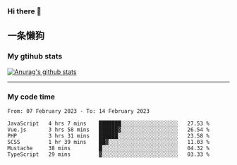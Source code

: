 ### Hi there 👋

## 一条懒狗
<!--
**kiss-me-quickly/kiss-me-quickly** is a ✨ _special_ ✨ repository because its `README.md` (this file) appears on your GitHub profile.

Here are some ideas to get you started:

- 🔭 I’m currently working on ...
- 🌱 I’m currently learning ...
- 👯 I’m looking to collaborate on ...
- 🤔 I’m looking for help with ...
- 💬 Ask me about ...
- 📫 How to reach me: ...
- 😄 Pronouns: ...
- ⚡ Fun fact: ...
-->


### My gtihub stats

[![Anurag's github stats](https://github-readme-stats.vercel.app/api?username=kiss-me-quickly)](https://github.com/anuraghazra/github-readme-stats)

***

### My code time

<!--START_SECTION:waka-->

```text
From: 07 February 2023 - To: 14 February 2023

JavaScript   4 hrs 7 mins    ███████░░░░░░░░░░░░░░░░░░   27.53 %
Vue.js       3 hrs 58 mins   ██████▓░░░░░░░░░░░░░░░░░░   26.54 %
PHP          3 hrs 31 mins   ██████░░░░░░░░░░░░░░░░░░░   23.58 %
SCSS         1 hr 39 mins    ██▓░░░░░░░░░░░░░░░░░░░░░░   11.03 %
Mustache     38 mins         █░░░░░░░░░░░░░░░░░░░░░░░░   04.32 %
TypeScript   29 mins         ▓░░░░░░░░░░░░░░░░░░░░░░░░   03.33 %
```

<!--END_SECTION:waka-->
